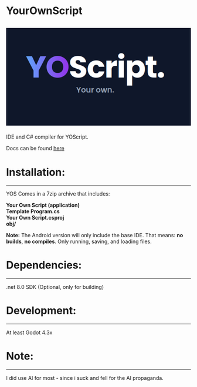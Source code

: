 # YourOwnScript
![YOScript. Your Own](images/YourOwn.png)
---
IDE and C# compiler for YOScript.

Docs can be found [here](HELP.md)

# Installation:
---
YOS Comes in a 7zip archive that includes:

**Your Own Script (application)**<br>
**Template Program.cs**<br>
**Your Own Script.csproj**<br>
**obj/**<br>

**Note:** The Android version will only include the base IDE. That means: **no builds**, **no compiles**. Only running, saving, and loading files.

# Dependencies:
---
.net 8.0 SDK (Optional, only for building)

# Development:
---
At least Godot 4.3x

# Note:
---
I did use AI for most - since i suck and fell for the AI propaganda.
